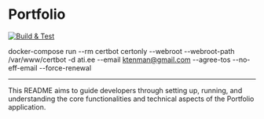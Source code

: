 # Portfolio

[![Build & Test](https://github.com/ktenman/portfolio/actions/workflows/ci.yml/badge.svg)](https://github.com/ktenman/portfolio/actions/workflows/ci.yml)

docker-compose run --rm certbot certonly --webroot --webroot-path /var/www/certbot -d ati.ee --email ktenman@gmail.com
--agree-tos --no-eff-email --force-renewal

---

This README aims to guide developers through setting up, running, and understanding the core functionalities and
technical aspects of the Portfolio application.
